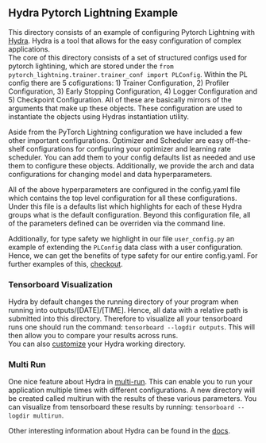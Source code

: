 ## Hydra Pytorch Lightning Example

This directory consists of an example of configuring Pytorch Lightning with [Hydra](https://hydra.cc/). Hydra is a tool that allows for the easy configuration of complex applications.   
The core of this directory consists of a set of structured configs used for pytorch lightining, which are stored under the `from pytorch_lightning.trainer.trainer_conf import PLConfig`. Within the PL config there are 5 cofigurations: 1) Trainer Configuration, 2) Profiler Configuration, 3) Early Stopping Configuration, 4) Logger Configuration and 5) Checkpoint Configuration. All of these are basically mirrors of the arguments that make up these objects. These configuration are used to instantiate the objects using Hydras instantiation utility.  

Aside from the PyTorch Lightning configuration we have included a few other important configurations. Optimizer and Scheduler are easy off-the-shelf configurations for configuring your optimizer and learning rate scheduler. You can add them to your config defaults list as needed and use them to configure these objects. Additionally, we provide the arch and data configurations for changing model and data hyperparameters. 

All of the above hyperparameters are configured in the config.yaml file which contains the top level configuration for all these configurations. Under this file is a defaults list which highlights for each of these Hydra groups what is the default configuration.  Beyond this configuration file, all of the parameters defined can be overriden via the command line. 

Additionally, for type safety we highlight in our file `user_config.py` an example of extending the `PLConfig` data class with a user configuration. Hence, we can get the benefits of type safety for our entire config.yaml. For further examples of this, [checkout](https://hydra.cc/docs/next/tutorials/structured_config/intro).

### Tensorboard Visualization

Hydra by default changes the running directory of your program when running into outputs/[DATE]/[TIME]. Hence, all data with a relative path is submitted into this directory. Therefore to visualize all your tensorboard runs one should run the command: `tensorboard --logdir outputs`. This will then allow you to compare your results across runs.  
You can also [customize](https://hydra.cc/docs/configure_hydra/workdir) your Hydra working directory.

### Multi Run

One nice feature about Hydra in [multi-run](https://hydra.cc/docs/next/tutorials/basic/running_your_app/multi-run/). This can enable you to run your application multiple times with different configurations. A new directory will be created called multirun with the results of these various parameters. You can visualize from tensorboard these results by running: `tensorboard --logdir multirun`.

Other interesting information about Hydra can be found in the [docs](https://hydra.cc/docs/intro/).
